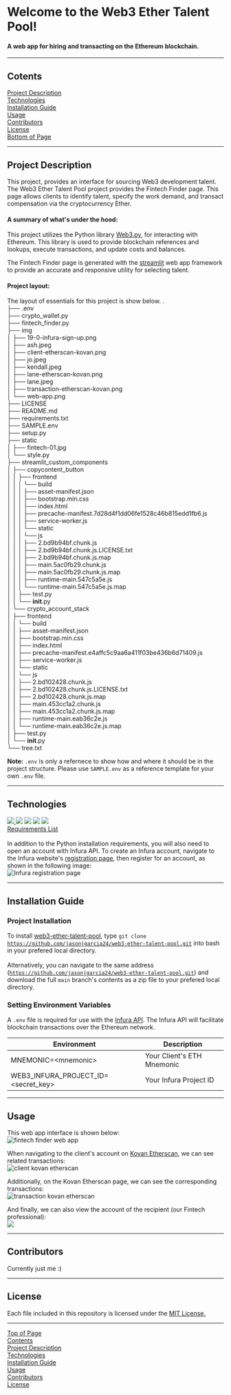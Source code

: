 # <a id="Top-of-Page"> Welcome to the Web3 Ether Talent Pool!</a>
#### A web app for hiring and transacting on the Ethereum blockchain.

***
## <a id="Contents">Cotents</a>
[Project Description](#Project-Description)<br>
[Technologies](#Technologies)<br>
[Installation Guide](#Installation-Guide)<br>
[Usage](#Usage)<br>
[Contributors](#Contributors)<br>
[License](#License)<br>
[Bottom of Page](#Bottom-of-Page)<br>

***
## <a id="Project-Description">Project Description</a>
This project, provides an interface for sourcing Web3 development talent. The Web3 Ether Talent Pool project provides the Fintech Finder page. This page allows clients to identify talent, specify the work demand, and transact compensation via the cryptocurrency Ether.

#### A summary of what's under the hood:    
This project utilizes the Python library <a href="https://web3py.readthedocs.io/en/stable/" target="_blank">Web3.py</a>, for interacting with Ethereum. This library is used to provide blockchain references and lookups, execute transactions, and update costs and balances.

The Fintech Finder page is generated with the <a href="https://streamlit.io/" target="_blank">streamlit</a> web app framework to provide an accurate and responsive utility for selecting talent.

#### Project layout:
The layout of essentials for this project is show below.
.<br>
├── .env<br>
├── crypto_wallet.py<br>
├── fintech_finder.py<br>
├── img<br>
│   ├── 19-0-infura-sign-up.png<br>
│   ├── ash.jpeg<br>
│   ├── client-etherscan-kovan.png<br>
│   ├── jo.jpeg<br>
│   ├── kendall.jpeg<br>
│   ├── lane-etherscan-kovan.png<br>
│   ├── lane.jpeg<br>
│   ├── transaction-etherscan-kovan.png<br>
│   └── web-app.png<br>
├── LICENSE<br>
├── README.md<br>
├── requirements.txt<br>
├── SAMPLE.env<br>
├── setup.py<br>
├── static<br>
│   ├── fintech-01.jpg<br>
│   └── style.py<br>
├── streamlit_custom_components<br>
│   ├── copycontent_button<br>
│   │   ├── frontend<br>
│   │   │   └── build<br>
│   │   │       ├── asset-manifest.json<br>
│   │   │       ├── bootstrap.min.css<br>
│   │   │       ├── index.html<br>
│   │   │       ├── precache-manifest.7d28d4f1dd06fe1528c46b815edd1fb6.js<br>
│   │   │       ├── service-worker.js<br>
│   │   │       └── static<br>
│   │   │           └── js<br>
│   │   │               ├── 2.bd9b94bf.chunk.js<br>
│   │   │               ├── 2.bd9b94bf.chunk.js.LICENSE.txt<br>
│   │   │               ├── 2.bd9b94bf.chunk.js.map<br>
│   │   │               ├── main.5ac0fb29.chunk.js<br>
│   │   │               ├── main.5ac0fb29.chunk.js.map<br>
│   │   │               ├── runtime-main.547c5a5e.js<br>
│   │   │               └── runtime-main.547c5a5e.js.map<br>
│   │   ├── test.py<br>
│   │   └── __init__.py<br>
│   └── crypto_account_stack<br>
│       ├── frontend<br>
│       │   └── build<br>
│       │       ├── asset-manifest.json<br>
│       │       ├── bootstrap.min.css<br>
│       │       ├── index.html<br>
│       │       ├── precache-manifest.e4affc5c9aa6a411f03be436b6d71409.js<br>
│       │       ├── service-worker.js<br>
│       │       └── static<br>
│       │           └── js<br>
│       │               ├── 2.bd102428.chunk.js<br>
│       │               ├── 2.bd102428.chunk.js.LICENSE.txt<br>
│       │               ├── 2.bd102428.chunk.js.map<br>
│       │               ├── main.453cc1a2.chunk.js<br>
│       │               ├── main.453cc1a2.chunk.js.map<br>
│       │               ├── runtime-main.eab36c2e.js<br>
│       │               └── runtime-main.eab36c2e.js.map<br>
│       ├── test.py<br>
│       └── __init__.py<br>
└── tree.txt<br>

**Note:** <code>.env</code> is only a refernece to show how and where it should be in the project structure. Please use <code>SAMPLE.env</code> as a reference template for your own <code>.env</code> file.

***
## <a id="Technologies">Technologies</a>
<a href="https://docs.python.org/release/3.8.0/" title="https://docs.python.org/release/3.8.0/"><img src="https://img.shields.io/badge/python-3.7.4%2B-red">
<a href="https://github.com/theskumar/python-dotenv" title="https://github.com/theskumar/python-dotenv"><img src="https://img.shields.io/badge/streamlit-1.1.0-green"></a>
<a href="https://github.com/ethereum/eth-tester" title="https://github.com/ethereum/eth-tester"><img src="https://img.shields.io/badge/eth--tester-0.5.0b3-red"></a>
<a href="https://github.com/trezor/python-mnemonic" title="https://github.com/trezor/python-mnemonic"><img src="https://img.shields.io/badge/mnemonic-0.19-green"></a>
<a href="https://github.com/kigawas/python-bip44" title="https://github.com/kigawas/python-bip44"><img src="https://img.shields.io/badge/bip44-0.1.0-blue"></a>
<br>
<a href="requirements.txt" title="requirements.txt">Requirements List</a><br><br>
In addition to the Python installation requirements, you will also need to open an account with Infura API. To create an Infura account, navigate to the Infura website's <a href="https://infura.io/register" target="_blank">registration page</a>, then register for an account, as shown in the following image:<br>
<img src="img/19-0-infura-sign-up.png" alt="Infura registration page">

***
## <a id="Installation-Guide">Installation Guide</a>
### Project Installation
To install <a href="https://github.com/jasonjgarcia24/web3-ether-talent-pool" title="https://github.com/jasonjgarcia24/web3-ether-talent-pool">web3-ether-talent-pool</a>, type <code>git clone https://github.com/jasonjgarcia24/web3-ether-talent-pool.git</code> into bash in your prefered local directory.<br><br>
Alternatively, you can navigate to the same address (<code>https://github.com/jasonjgarcia24/web3-ether-talent-pool.git</code>) and download the full <code>main</code> branch's contents as a zip file to your prefered local directory.<br>

### Setting Environment Variables
A <code>.env</code> file is required for use with the <a href="https://alpaca.markets/" target="_blank">Infura API</a>. The Infura API will facilitate blockchain transactions over the Ethereum network.

| Environment                               | Description                |
| ----------------------------------------- | -------------------------- |
| MNEMONIC=&lt;mnemonic&gt;                 | Your Client's ETH Mnemonic |
| WEB3_INFURA_PROJECT_ID=&lt;secret_key&gt; | Your Infura Project ID     |

***
## <a id="Usage">Usage</a>
This web app interface is shown below:<br>
<img src="img/web-app.png" alt="fintech finder web app"><br>

When navigating to the client's account on <a href="https://kovan.etherscan.io/" target="_blank">Kovan Etherscan</a>, we can see related transactions:<br>
<img src="img/client-etherscan-kovan.png" alt="client kovan etherscan"><br>
    
Additionally, on the Kovan Etherscan page, we can see the corresponding transactions:<br>
<img src="img/transaction-etherscan-kovan.png" alt="transaction kovan etherscan"><br>
    
And finally, we can also view the account of the recipient (our Fintech professional):<br>
<img src="img/lane-etherscan-kovan.png">
***
## <a id="Contributors">Contributors</a>
Currently just me :)<br>

***
## <a id="License">License</a>
Each file included in this repository is licensed under the <a href="https://github.com/jasonjgarcia24/web3-ether-talent-pool/blob/e0f0508e2d1a41c32d608373a7d796601ee42daa/LICENSE" title="github.com/jasonjgarcia24/financial-planning-tools/blob/main/LICENSE">MIT License.</a>

***
[Top of Page](#Top-of-Page)<br>
[Contents](#Contents)<br>
[Project Description](#Project-Description)<br>
[Technologies](#Technologies)<br>
[Installation Guide](#Installation-Guide)<br>
[Usage](#Usage)<br>
[Contributors](#Contributors)<br>
[License](#License)<br>
<a id="Bottom-of-Page"></a>
